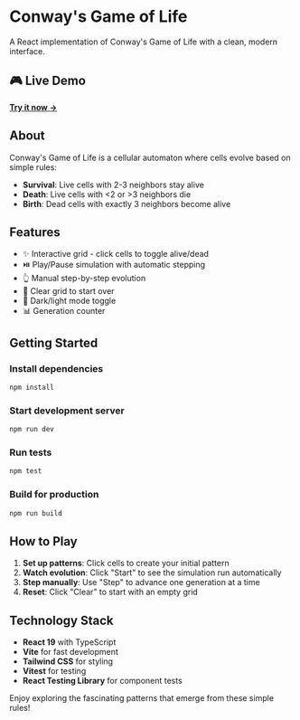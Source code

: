 # Conway's Game of Life

A React implementation of Conway's Game of Life with a clean, modern interface.

## 🎮 Live Demo

**[Try it now →](https://game-of-life-seven-omega.vercel.app/)**

## About

Conway's Game of Life is a cellular automaton where cells evolve based on simple rules:

- **Survival**: Live cells with 2-3 neighbors stay alive
- **Death**: Live cells with <2 or >3 neighbors die
- **Birth**: Dead cells with exactly 3 neighbors become alive

## Features

- ✨ Interactive grid - click cells to toggle alive/dead
- ⏯️ Play/Pause simulation with automatic stepping
- 👆 Manual step-by-step evolution
- 🧹 Clear grid to start over
- 🌙 Dark/light mode toggle
- 📊 Generation counter

## Getting Started

### Install dependencies

```bash
npm install
```

### Start development server

```bash
npm run dev
```

### Run tests

```bash
npm test
```

### Build for production

```bash
npm run build
```

## How to Play

1. **Set up patterns**: Click cells to create your initial pattern
2. **Watch evolution**: Click "Start" to see the simulation run automatically
3. **Step manually**: Use "Step" to advance one generation at a time
4. **Reset**: Click "Clear" to start with an empty grid

## Technology Stack

- **React 19** with TypeScript
- **Vite** for fast development
- **Tailwind CSS** for styling
- **Vitest** for testing
- **React Testing Library** for component tests

Enjoy exploring the fascinating patterns that emerge from these simple rules!
